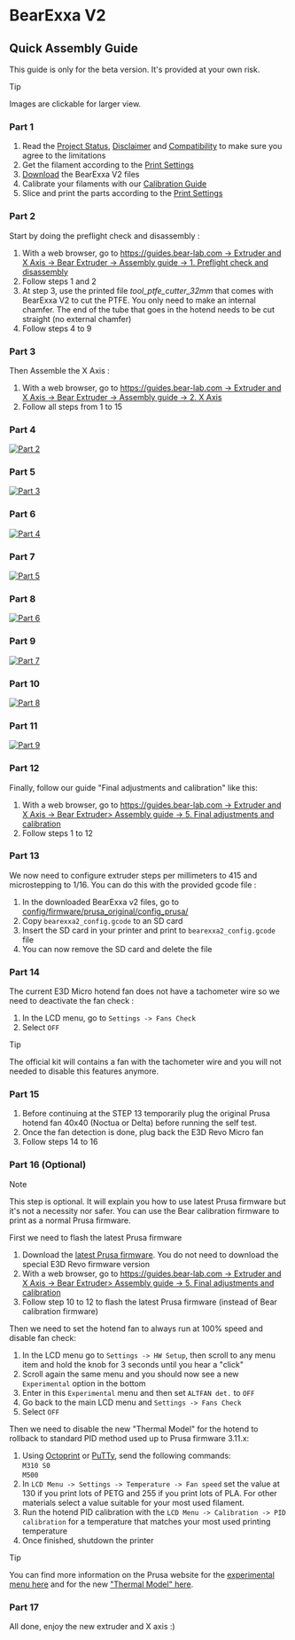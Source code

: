 # BearExxa V2

## Quick Assembly Guide

This guide is only for the beta version. It's provided at your own risk.

> [!TIP]
> Images are clickable for larger view.

### Part 1
  1. Read the [Project Status](/README.md#project-status), [Disclaimer](/README.md#disclaimer) and [Compatibility](/README.md#compatibility) to make sure you agree to the limitations
  2. Get the filament according to the [Print Settings](/README.md#print-settings)
  3. [Download](/README.md#download) the BearExxa V2 files
  4. Calibrate your filaments with our [Calibration Guide](https://guides.bear-lab.com/Guide/Extrusion+multiplier+and+filament+diameter/8)
  5. Slice and print the parts according to the [Print Settings](/README.md#print-settings)

### Part 2
Start by doing the preflight check and disassembly :
  1. With a web browser, go to [https://guides.bear-lab.com -> Extruder and X Axis -> Bear Extruder -> Assembly guide -> 1. Preflight check and disassembly](https://guides.bear-lab.com/Guide/1.+Preflight+check+and+disassembly/34?lang=en)
  2. Follow steps 1 and 2
  3. At step 3, use the printed file *tool_ptfe_cutter_32mm* that comes with BearExxa V2 to cut the PTFE. You only need to make an internal chamfer. The end of the tube that goes in the hotend needs to be cut straight (no external chamfer)
  4. Follow steps 4 to 9

### Part 3
Then Assemble the X Axis :
  1. With a web browser, go to [https://guides.bear-lab.com -> Extruder and X Axis -> Bear Extruder -> Assembly guide -> 2. X Axis](https://guides.bear-lab.com/Guide/2.+X+axis/39?lang=en)
  1. Follow all steps from 1 to 15

### Part 4
[![Part 2](images/quick_assembly_02.jpg)](images/quick_assembly_02.jpg)

### Part 5
[![Part 3](images/quick_assembly_03.jpg)](images/quick_assembly_03.jpg)

### Part 6
[![Part 4](images/quick_assembly_04.jpg)](images/quick_assembly_04.jpg)

### Part 7
[![Part 5](images/quick_assembly_05.jpg)](images/quick_assembly_05.jpg)

### Part 8
[![Part 6](images/quick_assembly_06.jpg)](images/quick_assembly_06.jpg)

### Part 9
[![Part 7](images/quick_assembly_07.jpg)](images/quick_assembly_07.jpg)

### Part 10
[![Part 8](images/quick_assembly_08.jpg)](images/quick_assembly_08.jpg)

### Part 11
[![Part 9](images/quick_assembly_09.jpg)](images/quick_assembly_09.jpg)

### Part 12
Finally, follow our guide "Final adjustments and calibration" like this:
  1. With a web browser, go to [https://guides.bear-lab.com -> Extruder and X Axis -> Bear Extruder> Assembly guide -> 5. Final adjustments and calibration](https://guides.bear-lab.com/Guide/5.+Final+adjustments+and+calibration/38?lang=en)
  1. Follow steps 1 to 12

### Part 13
We now need to configure extruder steps per millimeters to 415 and microstepping to 1/16. You can do this with the provided gcode file :
  1. In the downloaded BearExxa v2 files, go to [config/firmware/prusa_original/config_prusa/](/doc/config/firmware/prusa_original/) 
  1. Copy `bearexxa2_config.gcode` to an SD card
  1. Insert the SD card in your printer and print to `bearexxa2_config.gcode` file
  1. You can now remove the SD card and delete the file

### Part 14
The current E3D Micro hotend fan does not have a tachometer wire so we need to deactivate the fan check :
  1. In the LCD menu, go to `Settings -> Fans Check`
  1. Select `OFF`

> [!TIP]
> The official kit will contains a fan with the tachometer wire and you will not needed to disable this features anymore. 

### Part 15
  1. Before continuing at the STEP 13 temporarily plug the original Prusa hotend fan 40x40 (Noctua or Delta) before running the self test.
  2. Once the fan detection is done, plug back the E3D Revo Micro fan
  3. Follow steps 14 to 16


### Part 16 (Optional)
> [!NOTE]
> This step is optional. It will explain you how to use latest Prusa firmware but it's not a necessity nor safer. You can use the Bear calibration firmware to print as a normal Prusa firmware.

First we need to flash the latest Prusa firmware
  1. Download the [latest Prusa firmware](https://github.com/prusa3d/Prusa-Firmware/releases/latest). You do not need to download the special E3D Revo firmware version 
  2. With a web browser, go to [https://guides.bear-lab.com -> Extruder and X Axis -> Bear Extruder> Assembly guide -> 5. Final adjustments and calibration](https://guides.bear-lab.com/Guide/5.+Final+adjustments+and+calibration/38?lang=en)
  3. Follow step 10 to 12  to flash the latest Prusa firmware (instead of Bear calibration firmware)
  
Then we need to set the hotend fan to always run at 100% speed and disable fan check:
  1. In the LCD menu go to `Settings -> HW Setup`, then scroll to any menu item and hold the knob for 3 seconds until you hear a "click"
  2. Scroll again the same menu and you should now see a new `Experimental` option in the bottom
  3. Enter in this `Experimental` menu and then set `ALTFAN det.` to `OFF`
  4. Go back to the main LCD menu and `Settings -> Fans Check`
  5. Select `OFF`
  
Then we need to disable the new "Thermal Model" for the hotend to rollback to standard PID method used up to Prusa firmware 3.11.x:
  1. Using [Octoprint](https://help.prusa3d.com/article/crash-dump_364959#octoprint) or [PuTTy](https://help.prusa3d.com/article/crash-dump_364959#putty), send the following commands:  
  `M310 S0`  
  `M500`  
  2. In `LCD Menu -> Settings -> Temperature -> Fan speed` set the value at 130 if you print lots of PETG and 255 if you print lots of PLA. For other materials select a value suitable for your most used filament.
  3. Run the hotend PID calibration with the `LCD Menu -> Calibration -> PID calibration` for a temperature that matches your most used printing temperature
  4. Once finished, shutdown the printer

> [!TIP]
> You can find more information on the Prusa website for the [experimental menu here](https://help.prusa3d.com/article/experimental-menu-mk3-s-_161213) and for the new  ["Thermal Model" here](https://help.prusa3d.com/article/thermal-model-calibration_382488).

### Part 17
All done, enjoy the new extruder and X axis :)
